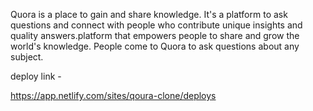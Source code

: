 Quora is a place to gain and share knowledge. It's a platform to ask questions and connect with people who contribute unique insights and quality answers.platform that empowers people to share and grow the world's knowledge. People come to Quora to ask questions about any subject.

deploy link - <p>https://app.netlify.com/sites/qoura-clone/deploys</p>

